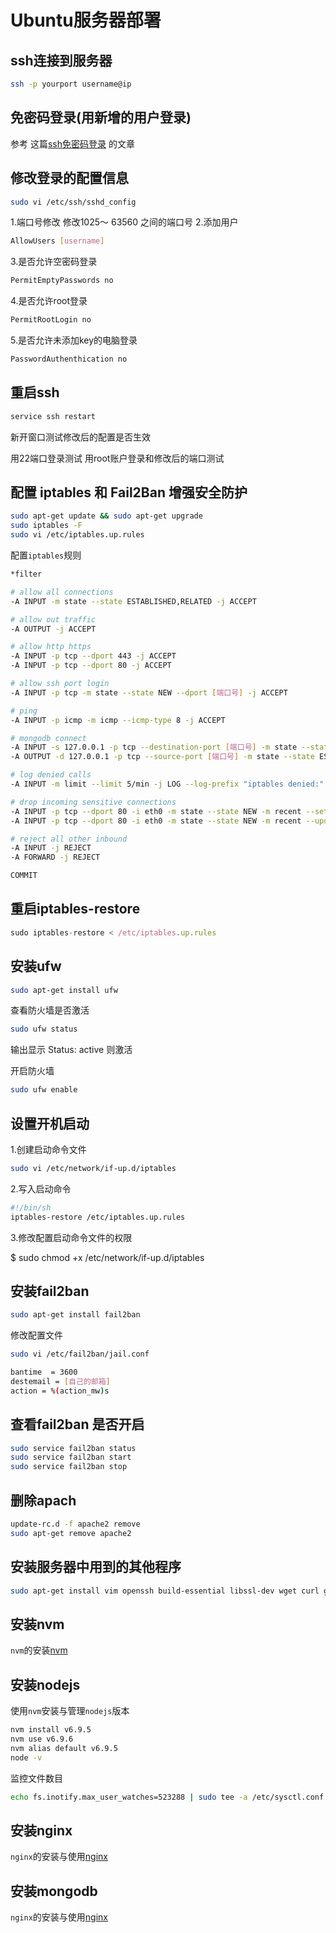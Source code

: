 # Ubuntu服务器部署

## ssh连接到服务器

```bash
ssh -p yourport username@ip
```

## 免密码登录(用新增的用户登录)

参考 这篇[ssh免密码登录](./ssh) 的文章

## 修改登录的配置信息

```bash
sudo vi /etc/ssh/sshd_config
```

1.端口号修改 修改1025～ 63560 之间的端口号
2.添加用户

```bash
AllowUsers [username]
```

3.是否允许空密码登录

```bash
PermitEmptyPasswords no
```

4.是否允许root登录

```bash
PermitRootLogin no
```

5.是否允许未添加key的电脑登录

```bash
PasswordAuthenthication no
```

## 重启ssh

```bash
service ssh restart
```

新开窗口测试修改后的配置是否生效

用22端口登录测试
用root账户登录和修改后的端口测试

## 配置 iptables 和 Fail2Ban 增强安全防护

```bash
sudo apt-get update && sudo apt-get upgrade
sudo iptables -F
sudo vi /etc/iptables.up.rules
```

配置`iptables`规则

```bash
*filter

# allow all connections
-A INPUT -m state --state ESTABLISHED,RELATED -j ACCEPT

# allow out traffic
-A OUTPUT -j ACCEPT

# allow http https
-A INPUT -p tcp --dport 443 -j ACCEPT
-A INPUT -p tcp --dport 80 -j ACCEPT

# allow ssh port login
-A INPUT -p tcp -m state --state NEW --dport [端口号] -j ACCEPT

# ping
-A INPUT -p icmp -m icmp --icmp-type 8 -j ACCEPT

# mongodb connect
-A INPUT -s 127.0.0.1 -p tcp --destination-port [端口号] -m state --state NEW,ESTABLISHED -j ACCEPT
-A OUTPUT -d 127.0.0.1 -p tcp --source-port [端口号] -m state --state ESTABLISHED -j ACCEPT

# log denied calls
-A INPUT -m limit --limit 5/min -j LOG --log-prefix "iptables denied:" --log-level 7

# drop incoming sensitive connections
-A INPUT -p tcp --dport 80 -i eth0 -m state --state NEW -m recent --set
-A INPUT -p tcp --dport 80 -i eth0 -m state --state NEW -m recent --update --seconds 60 --hitcount 150 -j DROP

# reject all other inbound
-A INPUT -j REJECT
-A FORWARD -j REJECT

COMMIT
```

## 重启iptables-restore

```js
sudo iptables-restore < /etc/iptables.up.rules
```

## 安装ufw

```bash
sudo apt-get install ufw
```

查看防火墙是否激活

```bash
sudo ufw status
```

输出显示 Status: active 则激活

开启防火墙

```bash
sudo ufw enable
```

## 设置开机启动

1.创建启动命令文件

```bash
sudo vi /etc/network/if-up.d/iptables
```

2.写入启动命令

``` bash
#!/bin/sh
iptables-restore /etc/iptables.up.rules
```

3.修改配置启动命令文件的权限

$ sudo chmod +x /etc/network/if-up.d/iptables

## 安装fail2ban

```bash
sudo apt-get install fail2ban
```

修改配置文件

```bash
sudo vi /etc/fail2ban/jail.conf
```

``` bash
bantime  = 3600
destemail = [自己的邮箱]
action = %(action_mw)s
```

## 查看fail2ban 是否开启

```bash
sudo service fail2ban status
sudo service fail2ban start
sudo service fail2ban stop
```

## 删除apach

```bash
update-rc.d -f apache2 remove
sudo apt-get remove apache2
```

## 安装服务器中用到的其他程序

```bash
sudo apt-get install vim openssh build-essential libssl-dev wget curl git
```

## 安装nvm

`nvm`的安装[nvm](./nvm)

## 安装nodejs

使用`nvm`安装与管理`nodejs`版本

```bash
nvm install v6.9.5
nvm use v6.9.6
nvm alias default v6.9.5
node -v
```

监控文件数目

```bash
echo fs.inotify.max_user_watches=523288 | sudo tee -a /etc/sysctl.conf && sudo sysctl -p
```

## 安装nginx

`nginx`的安装与使用[nginx](./nginx)

## 安装mongodb

`nginx`的安装与使用[nginx](./mongodb)